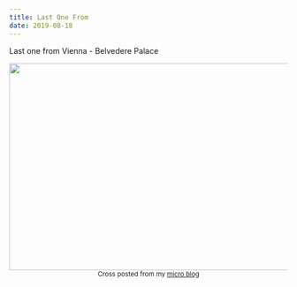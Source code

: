```yaml
---
title: Last One From
date: 2019-08-18
---
```


<p>Last one from Vienna - Belvedere Palace </p>
<img src="https://JoshNicholas.micro.blog/uploads/2019/c7257586c4.jpg" width="600" height="375" alt="" />
<br>
<center><small>Cross posted from my <a href='http://micro.blog/joshnicholas'>micro blog</a></small></center>
<br>
